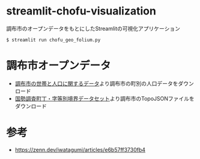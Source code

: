 # streamlit-chofu-visualization

調布市のオープンデータをもとにしたStreamlitの可視化アプリケーション

```
$ streamlit run chofu_geo_folium.py
```

# 調布市オープンデータ
* [調布市の世帯と人口に関するデータ](https://www.city.chofu.lg.jp/030040/p017111.html)より調布市の町別の人口データをダウンロード
* [国勢調査町丁・字等別境界データセット](https://geoshape.ex.nii.ac.jp/ka/resource/)より調布市のTopoJSONファイルをダウンロード

# 参考
* https://zenn.dev/iwatagumi/articles/e6b57ff3730fb4